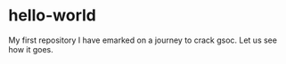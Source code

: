 # hello-world
My first repository
I have emarked on a journey to crack gsoc. Let us see how it goes.
